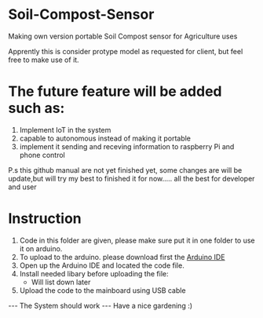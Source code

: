 # Soil-Compost-Sensor
Making own version portable Soil Compost sensor for Agriculture uses

Apprently this is consider protype model as requested for client, but feel free to make use of it.

#  The future feature will be added such as:
1. Implement IoT in the system
2. capable to autonomous instead of making it portable
3. implement it sending and receving information to raspberry Pi and phone control

P.s this github manual are not yet finished yet, some changes are will be update,but will try my best to finished it for now..... all the best for developer and user

# Instruction
1. Code in this folder are given, please make sure put it in one folder to use it on arduino.
2. To upload to the arduino. please download first the [Arduino IDE](https://www.arduino.cc/en/software)
3. Open up the Arduino IDE and located the code file.
4. Install needed libary before uploading the file:
     - Will list down later
5. Upload the code to the mainboard using USB cable

--- The System should work ---
Have a nice gardening :)
